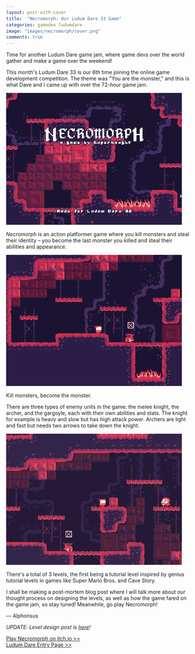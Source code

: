 ```yaml
---
layout: post-with-cover
title:  "Necromorph: Our Ludum Dare 33 Game"
categories: gamedev ludumdare
image: "images/necromorph/cover.png"
comments: true
---
```


Time for another Ludum Dare game jam, where game devs over the world gather and make a game over the weekend!

This month's Ludum Dare 33 is our 6th time joining the online game development competition. The theme was "You are the monster," and this is what Dave and I came up with over the 72-hour game jam.

![](/images/necromorph/title.gif) 

_Necromorph_ is an action platformer game where you kill monsters and steal their identity – you become the last monster you killed and steal their abilities and appearance.

![](/images/necromorph/2.gif)
<p class="img-caption text-center">Kill monsters, become the monster.</p>

There are three types of enemy units in the game: the melee knight, the archer, and the gargoyle, each with their own abilities and stats. The knight for example is heavy and slow but has high attack power. Archers are light and fast but needs two arrows to take down the knight.

![](/images/necromorph/1.gif)

There's a total of 3 levels, the first being a tutorial level inspired by genius tutorial levels in games like Super Mario Bros. and Cave Story.

I shall be making a post-mortem blog post where I will talk more about our thought process on designing the levels, as well as how the game fared on the game jam, so stay tuned! Meanwhile, go play Necromorph!

— Alphonsus

_UPDATE: Level design post is [here](/designing-levels-for-necromorph)!_

[Play Necromorph on itch.io >>](http://supernaught.itch.io/necromorph)
<br>
[Ludum Dare Entry Page >>](http://ludumdare.com/compo/ludum-dare-33/?action=preview&uid=25961)